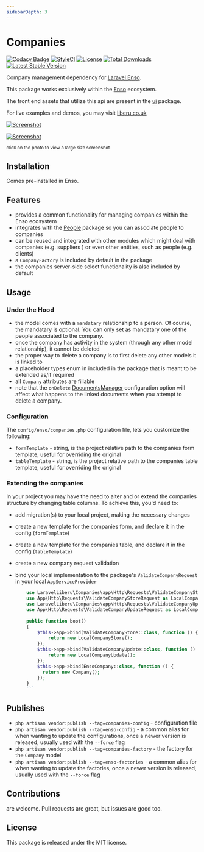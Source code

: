 ```yaml
---
sidebarDepth: 3
---
```


# Companies

[![Codacy Badge](https://api.codacy.com/project/badge/Grade/1a05a5276a5c4f6db3cb05db2086bbab)](https://www.codacy.com/app/laravel-enso/Companies?utm_source=github.com&amp;utm_medium=referral&amp;utm_content=laravel-enso/Companies&amp;utm_campaign=Badge_Grade)
[![StyleCI](https://github.styleci.io/repos/151941399/shield?branch=master)](https://github.styleci.io/repos/151941399)
[![License](https://poser.pugx.org/liberu.co.ukpanies/license)](https://packagist.org/packages/liberu.co.ukpanies)
[![Total Downloads](https://poser.pugx.org/liberu.co.ukpanies/downloads)](https://packagist.org/packages/liberu.co.ukpanies)
[![Latest Stable Version](https://poser.pugx.org/liberu.co.ukpanies/version)](https://packagist.org/packages/liberu.co.ukpanies)

Company management dependency for [Laravel Enso](https://github.com/laravel-enso/Enso).

This package works exclusively within the [Enso](https://github.com/laravel-enso/Enso) ecosystem.

The front end assets that utilize this api are present in the [ui](https://github.com/enso-ui/ui) package.

For live examples and demos, you may visit [liberu.co.uk](https://www.liberu.co.uk)

[![Screenshot](https://laravel-enso.github.io/companies/screenshots/bulma_001_thumb.png)](https://laravel-enso.github.io/companies/screenshots/bulma_001.png)

[![Screenshot](https://laravel-enso.github.io/companies/screenshots/bulma_002_thumb.png)](https://laravel-enso.github.io/companies/screenshots/bulma_002.png)

<sup>click on the photo to view a large size screenshot</sup>

## Installation

Comes pre-installed in Enso.

## Features

- provides a common functionality for managing companies within the Enso ecosystem
- integrates with the [People](https://github.com/laravel-enso/People) package so you can associate people to companies
- can be reused and integrated with other modules which might deal with companies (e.g. suppliers ) 
or even other entities, such as people (e.g. clients)
- a `CompanyFactory` is included by default in the package
- the companies server-side select functionality is also included by default

## Usage

### Under the Hood

- the model comes with a `mandatary` relationship to a person. Of course, the mandatary is optional.
You can only set as mandatary one of the people associated to the company.
- once the company has activity in the system (through any other model relationship), it cannot be deleted
- the proper way to delete a company is to first delete any other models it is linked to 
- a placeholder types enum in included in the package that is meant to be extended as/if required
- all `Company` attributes are fillable
- note that the `onDelete` [DocumentsManager](https://github.com/laravel-enso/DocumentsManager) configuration option will affect
what happens to the linked documents when you attempt to delete a company. 

### Configuration

The `config/enso/companies.php` configuration file, lets you customize the following:
- `formTemplate` - string, is the project relative path to the companies form template, 
useful for overriding the original
- `tableTemplate` - string, is the project relative path to the companies table template, 
useful for overriding the original

### Extending the companies

In your project you may have the need to alter and or extend the companies structure by changing table columns.
To achieve this, you'd need to:
- add migration(s) to your local project, making the necessary changes
- create a new template for the companies form, and declare it in the config (`formTemplate`)
- create a new template for the companies table, and declare it in the config (`tableTemplate`)
- create a new company request validation
- bind your local implementation to the package's `ValidateCompanyRequest` in your local `AppServiceProvider` 

    ```php
        use LaravelLiberu\Companies\app\Http\Requests\ValidateCompanyStore;
        use App\Http\Requests\ValidateCompanyStoreRequest as LocalCompanyStore;
        use LaravelLiberu\Companies\app\Http\Requests\ValidateCompanyUpdate;
        use App\Http\Requests\ValidateCompanyUpdateRequest as LocalCompanyUpdate;
        
        public function boot()
        {
            $this->app->bind(ValidateCompanyStore::class, function () {
                return new LocalCompanyStore();
            });
            $this->app->bind(ValidateCompanyUpdate::class, function () {
                return new LocalCompanyUpdate();
            });
            $this->app->bind(EnsoCompany::class, function () {
              return new Company();
            });
        }
        ```  

## Publishes
- `php artisan vendor:publish --tag=companies-config` - configuration file
- `php artisan vendor:publish --tag=enso-config` - a common alias for when wanting to update the configurations,
once a newer version is released, usually used with the `--force` flag
- `php artisan vendor:publish --tag=companies-factory` - the factory for the `Company` model
- `php artisan vendor:publish --tag=enso-factories` - a common alias for when wanting to update the factories,
once a newer version is released, usually used with the `--force` flag

## Contributions

are welcome. Pull requests are great, but issues are good too.

## License

This package is released under the MIT license.
